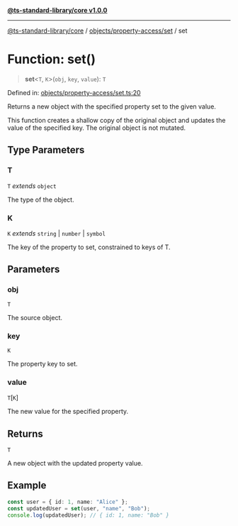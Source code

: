 [**@ts-standard-library/core v1.0.0**](../../../../README.md)

***

[@ts-standard-library/core](../../../../modules.md) / [objects/property-access/set](../README.md) / set

# Function: set()

> **set**\<`T`, `K`\>(`obj`, `key`, `value`): `T`

Defined in: [objects/property-access/set.ts:20](https://github.com/gabaudette/ts-stdlib/blob/ea80ba1db09c741e99f8cb19e94e5a29b81b623b/packages/core/src/objects/property-access/set.ts#L20)

Returns a new object with the specified property set to the given value.

This function creates a shallow copy of the original object and updates the value
of the specified key. The original object is not mutated.

## Type Parameters

### T

`T` *extends* `object`

The type of the object.

### K

`K` *extends* `string` \| `number` \| `symbol`

The key of the property to set, constrained to keys of T.

## Parameters

### obj

`T`

The source object.

### key

`K`

The property key to set.

### value

`T`\[`K`\]

The new value for the specified property.

## Returns

`T`

A new object with the updated property value.

## Example

```ts
const user = { id: 1, name: "Alice" };
const updatedUser = set(user, "name", "Bob");
console.log(updatedUser); // { id: 1, name: "Bob" }
```
